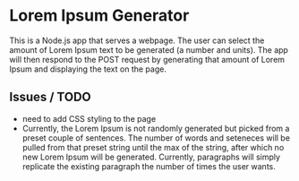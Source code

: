 # Lorem Ipsum Generator

This is a Node.js app that serves a webpage. The user can select the amount of Lorem Ipsum text to be generated (a number and units). The app will then respond to the POST request by generating that amount of Lorem Ipsum and displaying the text on the page.

## Issues / TODO

- need to add CSS styling to the page
- Currently, the Lorem Ipsum is not randomly generated but picked from a preset couple of sentences. The number of words and seteneces will be pulled from that preset string until the max of the string, after which no new Lorem Ipsum will be generated. Currently, paragraphs will simply replicate the existing paragraph the number of times the user wants.
